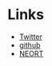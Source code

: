 # Links
- [Twitter](https://twitter.com/fotfla)
- [github](https://github.com/fotfla)
- [NEORT](https://neort.io/8j2dII3Kn8X5rfgfOpQlMrQ84432)
